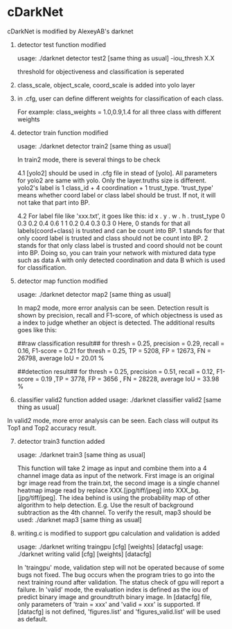 # cDarkNet
cDarkNet is modified by AlexeyAB's darknet

1. detector test function modified

   usage: ./darknet detector test2 [same thing as usual] -iou_thresh X.X

   threshold for objectiveness and classification is seperated
   
2. class_scale, object_scale, coord_scale is added into yolo layer

3. in .cfg, user can define different weights for classification of each class.

   For example: class_weights = 1.0,0.9,1.4 for all three class with different weights
   
4. detector train function modified
   
   usage: ./darknet detector train2 [same thing as usual]

   In train2 mode, there is several things to be check
   
   4.1 [yolo2] should be used in .cfg file in stead of [yolo]. All parameters for yolo2 are same with yolo. Only the layer.truths size is different. yolo2's label is 1 class_id + 4 coordination + 1 trust_type.
   'trust_type' means whether coord label or class label should be trust. If not, it will not take that part into BP.
   
   4.2 For label file like 'xxx.txt', it goes like this:
   id x . y . w . h . trust_type
   0 0.3 0.2 0.4 0.6 1
   1 0.2 0.4 0.3 0.3 0
   Here, 0 stands for that all labels(coord+class) is trusted and can be count into BP.
   1 stands for that only coord label is trusted and class should not be count into BP.
   2 stands for that only class label is trusted and coord should not be count into BP.
   Doing so, you can train your network with mixtured data type such as data A with only detected coordination and data B which is used for classification.
   

5. detector map function modified

   usage: ./darknet detector map2 [same thing as usual]

   In map2 mode, more error analysis can be seen.
   Detection result is shown by precision, recall and F1-score, of which objectness is used as a index to judge whether an object is detected.
   The additional results goes like this:

   ##raw classification result##
    for thresh = 0.25, precision = 0.29, recall = 0.16, F1-score = 0.21 
    for thresh = 0.25, TP = 5208, FP = 12673, FN = 26798, average IoU = 20.01 %

   ##detection result##
    for thresh = 0.25, precision = 0.51, recall = 0.12, F1-score = 0.19 ,TP = 3778, FP = 3656 , FN = 28228, average IoU = 33.98 %


6. classifier valid2 function added
  usage: ./darknet classifier valid2 [same thing as usual]

  In valid2 mode, more error analysis can be seen.
  Each class will output its Top1 and Top2 accuracy result.

7. detector train3 function added

    usage: ./darknet train3 [same thing as usual]

    This function will take 2 image as input and combine them into a 4 channel image data as input of the network.
    First image is an original bgr image read from the train.txt, the second image is a single channel heatmap image read by replace XXX.[jpg/tiff/jpeg] into XXX_bg.[jpg/tiff/jpeg].
    The idea behind is using the probability map of other algorithm to help detection. 
    E.g. Use the result of background subtraction as the 4th channel.
    To verify the result, map3 should be used: ./darknet map3 [same thing as usual]

8. writing.c is modified to support gpu calculation and validation is added

    usage:  ./darknet writing traingpu [cfg] [weights] [datacfg]
    usage:  ./darknet writing valid [cfg] [weights] [datacfg]

    In 'traingpu' mode, validation step will not be operated because of some bugs not fixed.
    The bug occurs when the program tries to go into the next training round after validation.
    The status check of gpu will report a failure.
    In 'valid' mode, the evaluation index is defined as the iou of predict binary image and groundtruth binary image.
    In [datacfg] file, only parameters of 'train = xxx' and 'valid = xxx' is supported. If [datacfg] is not defined, 'figures.list' and 'figures_valid.list' will be used as default.






   
